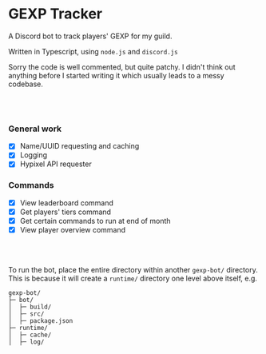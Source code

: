 # GEXP Tracker
A Discord bot to track players' GEXP for my guild.

Written in Typescript, using `node.js` and `discord.js`

Sorry the code is well commented, but quite patchy. I didn't think out anything before I started writing it which usually leads to a messy codebase.

<br><br>

### General work
- [x] Name/UUID requesting and caching
- [x] Logging
- [x] Hypixel API requester

### Commands
- [x] View leaderboard command
- [x] Get players' tiers command
- [x] Get certain commands to run at end of month
- [x] View player overview command

<br><br>

To run the bot, place the entire directory within another `gexp-bot/` directory.
This is because it will create a `runtime/` directory one level above itself, e.g.

```
gexp-bot/
├─ bot/
│  ├─ build/
│  ├─ src/
│  ├─ package.json
├─ runtime/
│  ├─ cache/
│  ├─ log/
```
